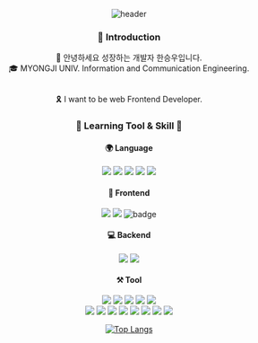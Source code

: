 <div align="center">

![header](https://capsule-render.vercel.app/api?type=waving&color=auto&height=110&section=header&text=SeungwooHan&fontSize=40)

### 🙌 Introduction
👋 안녕하세요 성장하는 개발자 한승우입니다.
<br>
🎓 MYONGJI UNIV. Information and Communication Engineering.

<br>
🎗️ I want to be web Frontend Developer.
<br>

### 📝 Learning Tool & Skill 📝
#### 🌍 Language
<img src="https://img.shields.io/badge/Java-FF922E?style=flat&logo=Java(Beginner)&logoColor=white"/> <img src="https://img.shields.io/badge/JavaScript(Beginner)-F7DF1E?style=flat&logo=JavaScript&logoColor=white"/> <img src="https://img.shields.io/badge/TypeScript-276DC3?style=flat&logo=C&logoColor=white"/> <img src="https://img.shields.io/badge/Python-534FFB?style=flat&logo=Python&logoColor=white"/> <img src="https://img.shields.io/badge/C-276DC3?style=flat&logo=C&logoColor=white"/> 



#### 📱 Frontend
<img src="https://img.shields.io/badge/HTML5-DD63D1?style=flat&logo=HTML5&logoColor=white"/> <img src="https://img.shields.io/badge/CSS3-1572B6?style=flat&logo=CSS3&logoColor=white"/>
![badge](https://img.shields.io/badge/-React-%23F7DF1E?style=flat-square&logo=react&logoColor=white&color=61DAFB)

#### 💻 Backend
<img src="https://img.shields.io/badge/Firebase-FC0101?style=flat&logo=Firebase&logoColor=white"/> 
<img src="https://img.shields.io/badge/Swagger-ED48AB?style=flat&logo=Swagger&logoColor=white"/> 


#### ⚒️ Tool
<img src="https://img.shields.io/badge/Git-F05032?style=flat&logo=Git&logoColor=white"/> <img src="https://img.shields.io/badge/GitHub-181717?style=flat&logo=GitHub&logoColor=white"/> <img src="https://img.shields.io/badge/Android%20Studio-8C34FB?style=flat&logo=AndroidStudio&logoColor=white"/> <img src="https://img.shields.io/badge/Postman-FF922E?style=flat&logo=Postman&logoColor=white"/> <img src="https://img.shields.io/badge/Intel-85EA2D?style=flat&logo=Intel&logoColor=white"/>  
<img src="https://img.shields.io/badge/Figma-F24E1E?style=flat&logo=Figma&logoColor=white"/> <img src="https://img.shields.io/badge/Visual Studio-110F66?style=flat&logo=Visual Studio&logoColor=white"/> <img src="https://img.shields.io/badge/Visual Studio code-603384?style=flat&logo=Visual Studio code&logoColor=white"/> <img src="https://img.shields.io/badge/Notion-89A1AF?style=flat&logo=Notion&logoColor=white"/> <img src="https://img.shields.io/badge/Slack-FF61F6?style=flat&logo=Slack&logoColor=white"/> <img src="https://img.shields.io/badge/Discode-6B30A6?style=flat&logo=Discode&logoColor=white"/> <img src="https://img.shields.io/badge/Webflow-104482?style=flat&logo=Webflow&logoColor=white"/> <img src="https://img.shields.io/badge/Photoshop-ED48AB?style=flat&logo=Photoshop&logoColor=white"/> 

[![Top Langs](https://github-readme-stats.vercel.app/api/top-langs/?username=seungwoohan12&layout=compact)](https://github.com/seungwoohan12)

<br>

</div>
